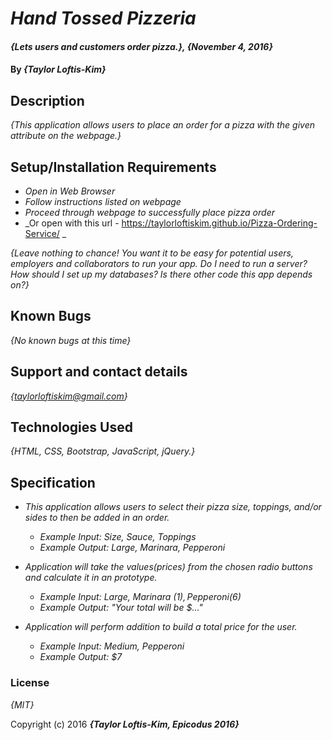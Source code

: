 # _Hand Tossed Pizzeria_
#### _{Lets users and customers order pizza.}, {November 4, 2016}_

#### By _**{Taylor Loftis-Kim}**_

## Description

_{This application allows users to place an order for a pizza with the given attribute on the webpage.}_

## Setup/Installation Requirements

* _Open in Web Browser_
* _Follow instructions listed on webpage_
* _Proceed through webpage to successfully place pizza order_
* _Or open with this url - https://taylorloftiskim.github.io/Pizza-Ordering-Service/ _

_{Leave nothing to chance! You want it to be easy for potential users, employers and collaborators to run your app. Do I need to run a server? How should I set up my databases? Is there other code this app depends on?}_

## Known Bugs

_{No known bugs at this time}_

## Support and contact details

_{taylorloftiskim@gmail.com}_

## Technologies Used

_{HTML, CSS, Bootstrap, JavaScript, jQuery.}_

## Specification

* _This application allows users to select their pizza size, toppings, and/or sides to then be added in an order._
  * _Example Input: Size, Sauce, Toppings_
  * _Example Output: Large, Marinara, Pepperoni_

* _Application will take the values(prices) from the chosen radio buttons and calculate it in an prototype._
  * _Example Input: Large, Marinara ($1), Pepperoni ($6)_
  * _Example Output: "Your total will be $..."_

* _Application will perform addition to build a total price for the user._
  * _Example Input: Medium, Pepperoni_
  * _Example Output: $7_

### License

*{MIT}*

Copyright (c) 2016 **_{Taylor Loftis-Kim, Epicodus 2016}_**
